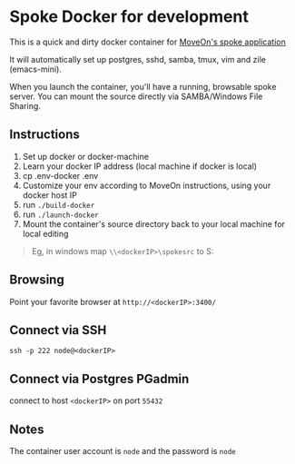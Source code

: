# Spoke Docker for development

This is a quick and dirty docker container for [MoveOn's spoke application](https://github.com/MoveOnOrg/Spoke)

It will automatically set up postgres, sshd, samba, tmux, vim and zile (emacs-mini).

When you launch the container, you'll have a running, browsable spoke server.  You can mount the source directly via SAMBA/Windows File Sharing.

## Instructions

1. Set up docker or docker-machine
2. Learn your docker IP address (local machine if docker is local)
2. cp .env-docker .env
3. Customize your env according to MoveOn instructions, using your docker host IP
4. run `./build-docker`
5. run `./launch-docker`
6. Mount the container's source directory back to your local machine for local editing
> Eg, in windows map `\\<dockerIP>\spokesrc` to S:

## Browsing

Point your favorite browser at `http://<dockerIP>:3400/`

## Connect via SSH

`ssh -p 222 node@<dockerIP>`

## Connect via Postgres PGadmin

connect to host `<dockerIP>` on port `55432`

## Notes

The container user account is `node` and the password is `node`



